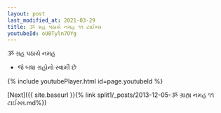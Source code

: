 ```yaml
---
layout: post
last_modified_at: 2021-03-29
title: ૐ ગ્રહ પઠાયે નમહ ૧૧ ટાઈમ્સ
youtubeId: oU8Tyln7OYg
---
```

 
 
 ૐ ગ્રહ પઠાયે નમહ  
 
 -  જે બધા ગ્રહોનો સ્વામી છે 
 
  
 
  
 
 
 
 
 
 


{% include youtubePlayer.html id=page.youtubeId %}
 
[Next]({{ site.baseurl }}{% link  split1/_posts/2013-12-05-ૐ ગ્રાહ્ય નમહ ૧૧ ટાઈમ્સ.md%})
 
